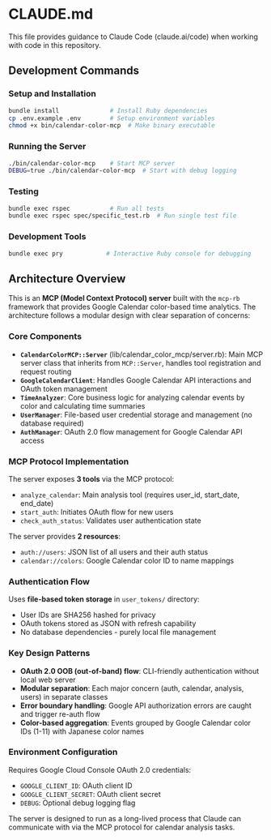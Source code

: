 # CLAUDE.md

This file provides guidance to Claude Code (claude.ai/code) when working with code in this repository.

## Development Commands

### Setup and Installation
```bash
bundle install              # Install Ruby dependencies
cp .env.example .env        # Setup environment variables
chmod +x bin/calendar-color-mcp  # Make binary executable
```

### Running the Server
```bash
./bin/calendar-color-mcp    # Start MCP server
DEBUG=true ./bin/calendar-color-mcp  # Start with debug logging
```

### Testing
```bash
bundle exec rspec           # Run all tests
bundle exec rspec spec/specific_test.rb  # Run single test file
```

### Development Tools
```bash
bundle exec pry            # Interactive Ruby console for debugging
```


## Architecture Overview

This is an **MCP (Model Context Protocol) server** built with the `mcp-rb` framework that provides Google Calendar color-based time analytics. The architecture follows a modular design with clear separation of concerns:

### Core Components

- **`CalendarColorMCP::Server`** (lib/calendar_color_mcp/server.rb): Main MCP server class that inherits from `MCP::Server`, handles tool registration and request routing
- **`GoogleCalendarClient`**: Handles Google Calendar API interactions and OAuth token management
- **`TimeAnalyzer`**: Core business logic for analyzing calendar events by color and calculating time summaries
- **`UserManager`**: File-based user credential storage and management (no database required)
- **`AuthManager`**: OAuth 2.0 flow management for Google Calendar API access

### MCP Protocol Implementation

The server exposes **3 tools** via the MCP protocol:
- `analyze_calendar`: Main analysis tool (requires user_id, start_date, end_date)
- `start_auth`: Initiates OAuth flow for new users  
- `check_auth_status`: Validates user authentication state

The server provides **2 resources**:
- `auth://users`: JSON list of all users and their auth status
- `calendar://colors`: Google Calendar color ID to name mappings

### Authentication Flow

Uses **file-based token storage** in `user_tokens/` directory:
- User IDs are SHA256 hashed for privacy
- OAuth tokens stored as JSON with refresh capability
- No database dependencies - purely local file management

### Key Design Patterns

- **OAuth 2.0 OOB (out-of-band) flow**: CLI-friendly authentication without local web server
- **Modular separation**: Each major concern (auth, calendar, analysis, users) in separate classes
- **Error boundary handling**: Google API authorization errors are caught and trigger re-auth flow
- **Color-based aggregation**: Events grouped by Google Calendar color IDs (1-11) with Japanese color names

### Environment Configuration

Requires Google Cloud Console OAuth 2.0 credentials:
- `GOOGLE_CLIENT_ID`: OAuth client ID
- `GOOGLE_CLIENT_SECRET`: OAuth client secret  
- `DEBUG`: Optional debug logging flag

The server is designed to run as a long-lived process that Claude can communicate with via the MCP protocol for calendar analysis tasks.
